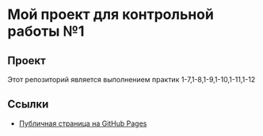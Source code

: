 # Мой проект для контрольной работы №1

## Проект
Этот репозиторий является выполнением практик 1-7,1-8,1-9,1-10,1-11,1-12

## Ссылки
- [Публичная страница на GitHub Pages](https://blur3773.github.io/frontend-and-backend-practice/)